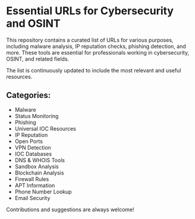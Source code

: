 # Essential URLs for Cybersecurity and OSINT

This repository contains a curated list of URLs for various purposes, including malware analysis, IP reputation checks, phishing detection, and more. These tools are essential for professionals working in cybersecurity, OSINT, and related fields.

The list is continuously updated to include the most relevant and useful resources.

## Categories:
- Malware
- Status Monitoring
- Phishing
- Universal IOC Resources
- IP Reputation
- Open Ports
- VPN Detection
- IOC Databases
- DNS & WHOIS Tools
- Sandbox Analysis
- Blockchain Analysis
- Firewall Rules
- APT Information
- Phone Number Lookup
- Email Security

Contributions and suggestions are always welcome!
